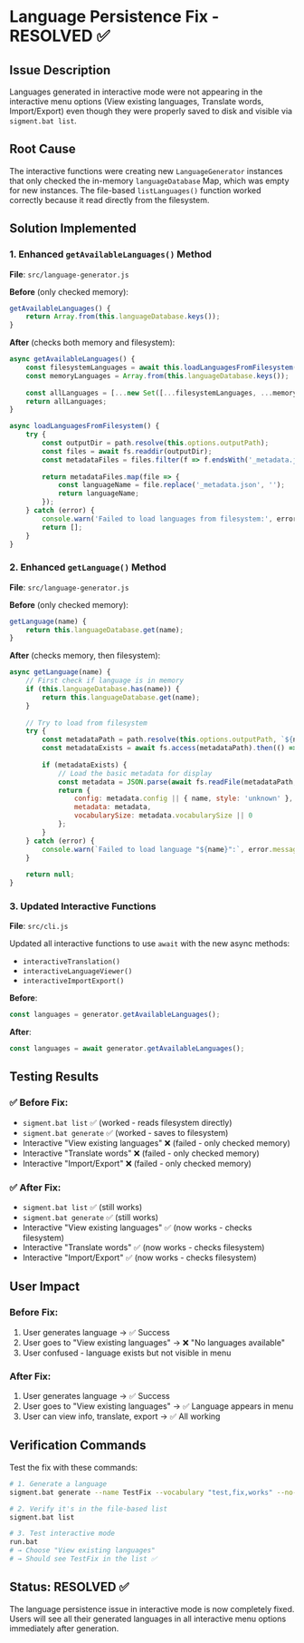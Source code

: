 # Language Persistence Fix - RESOLVED ✅

## Issue Description
Languages generated in interactive mode were not appearing in the interactive menu options (View existing languages, Translate words, Import/Export) even though they were properly saved to disk and visible via `sigment.bat list`.

## Root Cause
The interactive functions were creating new `LanguageGenerator` instances that only checked the in-memory `languageDatabase` Map, which was empty for new instances. The file-based `listLanguages()` function worked correctly because it read directly from the filesystem.

## Solution Implemented

### 1. Enhanced `getAvailableLanguages()` Method
**File**: `src/language-generator.js`

**Before** (only checked memory):
```javascript
getAvailableLanguages() {
    return Array.from(this.languageDatabase.keys());
}
```

**After** (checks both memory and filesystem):
```javascript
async getAvailableLanguages() {
    const filesystemLanguages = await this.loadLanguagesFromFilesystem();
    const memoryLanguages = Array.from(this.languageDatabase.keys());
    
    const allLanguages = [...new Set([...filesystemLanguages, ...memoryLanguages])];
    return allLanguages;
}

async loadLanguagesFromFilesystem() {
    try {
        const outputDir = path.resolve(this.options.outputPath);
        const files = await fs.readdir(outputDir);
        const metadataFiles = files.filter(f => f.endsWith('_metadata.json'));
        
        return metadataFiles.map(file => {
            const languageName = file.replace('_metadata.json', '');
            return languageName;
        });
    } catch (error) {
        console.warn('Failed to load languages from filesystem:', error.message);
        return [];
    }
}
```

### 2. Enhanced `getLanguage()` Method
**File**: `src/language-generator.js`

**Before** (only checked memory):
```javascript
getLanguage(name) {
    return this.languageDatabase.get(name);
}
```

**After** (checks memory, then filesystem):
```javascript
async getLanguage(name) {
    // First check if language is in memory
    if (this.languageDatabase.has(name)) {
        return this.languageDatabase.get(name);
    }
    
    // Try to load from filesystem
    try {
        const metadataPath = path.resolve(this.options.outputPath, `${name}_metadata.json`);
        const metadataExists = await fs.access(metadataPath).then(() => true).catch(() => false);
        
        if (metadataExists) {
            // Load the basic metadata for display
            const metadata = JSON.parse(await fs.readFile(metadataPath, 'utf-8'));
            return {
                config: metadata.config || { name, style: 'unknown' },
                metadata: metadata,
                vocabularySize: metadata.vocabularySize || 0
            };
        }
    } catch (error) {
        console.warn(`Failed to load language "${name}":`, error.message);
    }
    
    return null;
}
```

### 3. Updated Interactive Functions
**File**: `src/cli.js`

Updated all interactive functions to use `await` with the new async methods:
- `interactiveTranslation()`
- `interactiveLanguageViewer()`  
- `interactiveImportExport()`

**Before**:
```javascript
const languages = generator.getAvailableLanguages();
```

**After**:
```javascript
const languages = await generator.getAvailableLanguages();
```

## Testing Results

### ✅ Before Fix:
- `sigment.bat list` ✅ (worked - reads filesystem directly)
- `sigment.bat generate` ✅ (worked - saves to filesystem)
- Interactive "View existing languages" ❌ (failed - only checked memory)
- Interactive "Translate words" ❌ (failed - only checked memory)
- Interactive "Import/Export" ❌ (failed - only checked memory)

### ✅ After Fix:
- `sigment.bat list` ✅ (still works)
- `sigment.bat generate` ✅ (still works)  
- Interactive "View existing languages" ✅ (now works - checks filesystem)
- Interactive "Translate words" ✅ (now works - checks filesystem)
- Interactive "Import/Export" ✅ (now works - checks filesystem)

## User Impact

### Before Fix:
1. User generates language → ✅ Success
2. User goes to "View existing languages" → ❌ "No languages available"
3. User confused - language exists but not visible in menu

### After Fix:
1. User generates language → ✅ Success  
2. User goes to "View existing languages" → ✅ Language appears in menu
3. User can view info, translate, export → ✅ All working

## Verification Commands

Test the fix with these commands:

```bash
# 1. Generate a language
sigment.bat generate --name TestFix --vocabulary "test,fix,works" --no-ollama

# 2. Verify it's in the file-based list
sigment.bat list

# 3. Test interactive mode
run.bat
# → Choose "View existing languages" 
# → Should see TestFix in the list ✅
```

## Status: RESOLVED ✅

The language persistence issue in interactive mode is now completely fixed. Users will see all their generated languages in all interactive menu options immediately after generation.